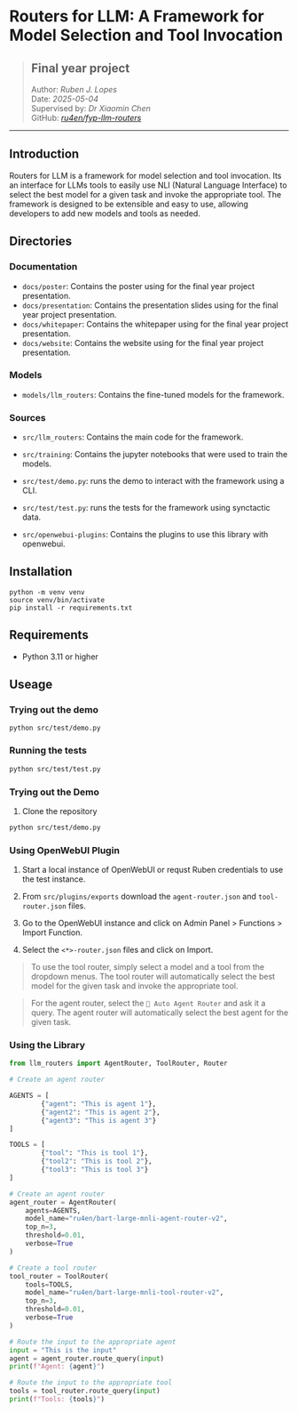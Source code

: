 

# Routers for LLM: A Framework for Model Selection and Tool Invocation

> ## Final year project
> Author: *Ruben J. Lopes*  \
> Date: *2025-05-04*  \
> Supervised by: *Dr Xiaomin Chen*  \
> GitHub: *[ru4en/fyp-llm-routers](https://github.com/ru4en/fyp-llm-routers)*

---

## Introduction

Routers for LLM is a framework for model selection and tool invocation. Its an interface for LLMs tools to easily use NLI (Natural Language Interface) to select the best model for a given task and invoke the appropriate tool. The framework is designed to be extensible and easy to use, allowing developers to add new models and tools as needed.

## Directories

### Documentation

- `docs/poster`: Contains the poster using for the final year project presentation.
- `docs/presentation`: Contains the presentation slides using for the final year project presentation.
- `docs/whitepaper`: Contains the whitepaper using for the final year project presentation.
- `docs/website`: Contains the website using for the final year project presentation.


### Models
- `models/llm_routers`: Contains the fine-tuned models for the framework.

### Sources
- `src/llm_routers`: Contains the main code for the framework.
- `src/training`: Contains the jupyter notebooks that were used to train the models.

- `src/test/demo.py`: runs the demo to interact with the framework using a CLI.

- `src/test/test.py`: runs the tests for the framework using synctactic data.

- `src/openwebui-plugins`: Contains the plugins to use this library with openwebui.


## Installation

```
python -m venv venv
source venv/bin/activate
pip install -r requirements.txt
```

## Requirements

- Python 3.11 or higher


## Useage

### Trying out the demo

```
python src/test/demo.py
```

### Running the tests
```bash
python src/test/test.py

```

### Trying out the Demo

1. Clone the repository
```bash
python src/test/demo.py
```


### Using OpenWebUI Plugin

1. Start a local instance of OpenWebUI or requst Ruben credentials to use the test instance.

2. From `src/plugins/exports` download the `agent-router.json` and `tool-router.json` files.

3. Go to the OpenWebUI instance and click on Admin Panel > Functions > Import Function.
4. Select the `<*>-router.json` files and click on Import.

> To use the tool router, simply select a model and a tool from the dropdown menus. The tool router will automatically select the best model for the given task and invoke the appropriate tool.

> For the agent router, select the `🧠 Auto Agent Router` and ask it a query. The agent router will automatically select the best agent for the given task.



### Using the Library
```python
from llm_routers import AgentRouter, ToolRouter, Router

# Create an agent router

AGENTS = [
        {"agent": "This is agent 1"},
        {"agent2": "This is agent 2"},
        {"agent3": "This is agent 3"}
]

TOOLS = [
        {"tool": "This is tool 1"},
        {"tool2": "This is tool 2"},
        {"tool3": "This is tool 3"}
]

# Create an agent router
agent_router = AgentRouter(
    agents=AGENTS,
    model_name="ru4en/bart-large-mnli-agent-router-v2",
    top_n=3,
    threshold=0.01,
    verbose=True
)

# Create a tool router
tool_router = ToolRouter(
    tools=TOOLS,
    model_name="ru4en/bart-large-mnli-tool-router-v2",
    top_n=3,
    threshold=0.01,
    verbose=True
)

# Route the input to the appropriate agent
input = "This is the input"
agent = agent_router.route_query(input)
print(f"Agent: {agent}")

# Route the input to the appropriate tool
tools = tool_router.route_query(input)
print(f"Tools: {tools}")

```

